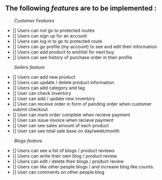## The following _features_ are **to be implemented** :

&ensp;&ensp;&ensp;&ensp;_Customer Features_

- [] Users can not go to protected routes
- [] Users can sign up for an account
- [] Users can log in to go to protected route
- [] Users can go profile (my account) to see and edit their information
- [] Users can add product to wishlist for next buy
- [] Users can see history of purchase order in their profile

&ensp;&ensp;&ensp;&ensp;_Sellers feature_

- [] Users can add new product
- [] Users can update / delete product information
- [] Users can add category and tag
- [] User can check inventory
- [] User can add / update new inventory
- [] User can receive order in form of pending order when customer submit checkout
- [] User can mark order complete when recieve payment
- [] User can issue invoice when recieve payment
- [] User can see sales amount of each product
- [] User can see total sale base on day/week/month

&ensp;&ensp;&ensp;&ensp;_Blogs feature_

- [] Users can see a list of blogs / product reviews
- [] Users can write their own blog / product review
- [] Users can edit / delete their blogs / product review
- [] Users can like other people blogs / and increase blog like counts.
- [] User can comments on other people blog
